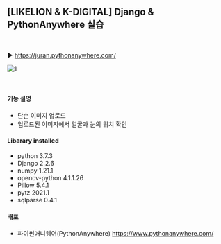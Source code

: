 ## [LIKELION & K-DIGITAL] Django & PythonAnywhere 실습

<br>

▶️ https://juran.pythonanywhere.com/
<br/>

![1](https://user-images.githubusercontent.com/50325009/127821291-498cc85a-5765-4a6b-9964-0ca728baa4c8.PNG)


<br/>

#### 기능 설명
- 단순 이미지 업로드
- 업로드된 이미지에서 얼굴과 눈의 위치 확인


#### Libarary installed
- python 3.7.3
- Django 2.2.6
- numpy 1.21.1
- opencv-python 4.1.1.26
- Pillow 5.4.1
- pytz 2021.1
- sqlparse 0.4.1


#### 배포
- 파이썬애니웨어(PythonAnywhere) https://www.pythonanywhere.com/
